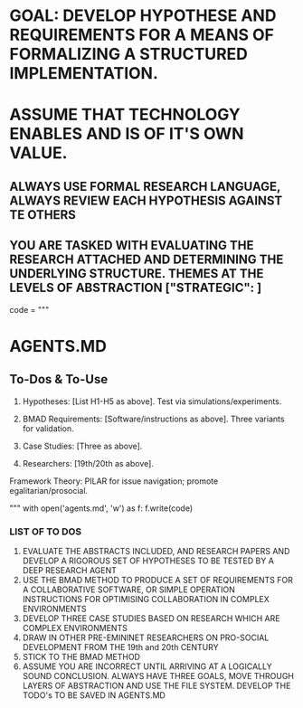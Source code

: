 # GOAL: DEVELOP HYPOTHESE AND REQUIREMENTS FOR A MEANS OF FORMALIZING A STRUCTURED IMPLEMENTATION.
# ASSUME THAT TECHNOLOGY ENABLES AND IS OF IT'S OWN VALUE.

## ALWAYS USE FORMAL RESEARCH LANGUAGE, ALWAYS REVIEW EACH HYPOTHESIS AGAINST TE OTHERS

## YOU ARE TASKED WITH EVALUATING THE RESEARCH ATTACHED AND DETERMINING THE UNDERLYING STRUCTURE. THEMES AT THE LEVELS OF ABSTRACTION ["STRATEGIC": ]

code = """

# AGENTS.MD

## To-Dos & To-Use

1. Hypotheses: [List H1-H5 as above]. Test via simulations/experiments.

2. BMAD Requirements: [Software/instructions as above]. Three variants for validation.

3. Case Studies: [Three as above].

4. Researchers: [19th/20th as above].

Framework Theory: PILAR for issue navigation; promote egalitarian/prosocial.

"""
with open('agents.md', 'w') as f:
    f.write(code)

### LIST OF TO DOS
1. EVALUATE THE ABSTRACTS INCLUDED, AND RESEARCH PAPERS AND DEVELOP A RIGOROUS SET OF HYPOTHESES TO BE TESTED BY A DEEP RESEARCH AGENT
2. USE THE BMAD METHOD TO PRODUCE A SET OF REQUIREMENTS FOR A COLLABORATIVE SOFTWARE, OR SIMPLE OPERATION INSTRUCTIONS FOR OPTIMISING COLLABORATION IN COMPLEX ENVIRONMENTS
3. DEVELOP THREE CASE STUDIES BASED ON RESEARCH WHICH ARE COMPLEX ENVIRONMENTS
4. DRAW IN OTHER PRE-EMININET RESEARCHERS ON PRO-SOCIAL DEVELOPMENT FROM THE 19th and 20th CENTURY
5. STICK TO THE BMAD METHOD
6. ASSUME YOU ARE INCORRECT UNTIL ARRIVING AT A LOGICALLY SOUND CONCLUSION. ALWAYS HAVE THREE GOALS, MOVE THROUGH LAYERS OF ABSTRACTION AND USE THE FILE SYSTEM. DEVELOP THE TODO's TO BE SAVED IN AGENTS.MD

